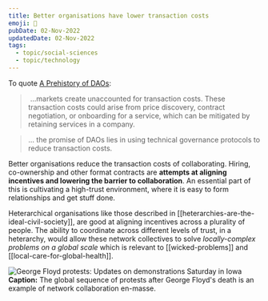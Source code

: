 ```yaml
---
title: Better organisations have lower transaction costs
emoji: 💸
pubDate: 02-Nov-2022
updatedDate: 02-Nov-2022
tags:
  - topic/social-sciences
  - topic/technology
---
```


To quote [A Prehistory of DAOs](https://gnosisguild.mirror.xyz/t4F5rItMw4-mlpLZf5JQhElbDfQ2JRVKAzEpanyxW1Q):

> ...markets create unaccounted for transaction costs. These transaction costs could arise from price discovery, contract negotiation, or onboarding for a service, which can be mitigated by retaining services in a company.

>... the promise of DAOs lies in using technical governance protocols to reduce transaction costs.

Better organisations reduce the transaction costs of collaborating. Hiring, co-ownership and other format contracts are **attempts at aligning incentives and lowering the barrier to collaboration**. An essential part of this is cultivating a high-trust environment, where it is easy to form relationships and get stuff done.

Heterarchical organisations like those described in [[heterarchies-are-the-ideal-civil-society]], are good at aligning incentives across a plurality of people. The ability to coordinate across different levels of trust, in a heterarchy, would allow these network collectives to solve _locally-complex problems on a global scale_ which is relevant to [[wicked-problems]] and [[local-care-for-global-health]].

![George Floyd protests: Updates on demonstrations Saturday in Iowa](https://external-content.duckduckgo.com/iu/?u=https%3A%2F%2Fwww.gannett-cdn.com%2Fpresto%2F2020%2F06%2F07%2FPDEM%2Fc9df01ef-356f-47ae-8aa6-7a564d4c8d33-060620_BLM_Solidarity_protest_9.JPG%3Fcrop%3D2999%2C1687%2Cx0%2Cy152%26width%3D2999%26height%3D1687%26format%3Dpjpg%26auto%3Dwebp&f=1&nofb=1&ipt=ba609c8d68c681cc6713fe2d02d71d51a000cd5c8e7ca6d579df36a7991f4fd6&ipo=images)
**Caption:** The global sequence of protests after George Floyd's death is an example of network collaboration en-masse.